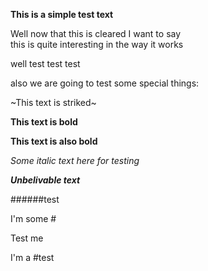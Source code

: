 **This is a simple test text**

Well now that this is cleared I want to say  
this is quite interesting in the way it works

well test test test

also we are going to test some special things:

~This text is striked~

__This text is bold__

**This text is also bold**

_Some italic text here for testing_

*__Unbelivable text__*

######test


I'm some #

Test me 

I'm a #test
